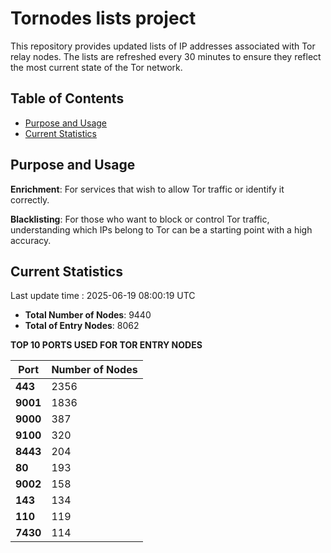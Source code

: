 # Tornodes lists project

This repository provides updated lists of IP addresses associated with Tor relay nodes. The lists are refreshed every 30 minutes to ensure they reflect the most current state of the Tor network.

## Table of Contents

- [Purpose and Usage](#purpose-and-usage)
- [Current Statistics](#current-statistics)


## Purpose and Usage

**Enrichment**: For services that wish to allow Tor traffic or identify it correctly.

**Blacklisting**: For those who want to block or control Tor traffic, understanding which IPs belong to Tor can be a starting point with a high accuracy.

## Current Statistics

Last update time : 2025-06-19 08:00:19 UTC

- **Total Number of Nodes**: 9440
- **Total of Entry Nodes**: 8062

**TOP 10 PORTS USED FOR TOR ENTRY NODES**

| **Port** | **Number of Nodes** |
|------|-----------------|
| **443**   | 2356  |
| **9001**   | 1836  |
| **9000**   | 387  |
| **9100**   | 320  |
| **8443**   | 204  |
| **80**   | 193  |
| **9002**   | 158  |
| **143**   | 134  |
| **110**   | 119  |
| **7430**   | 114  |

